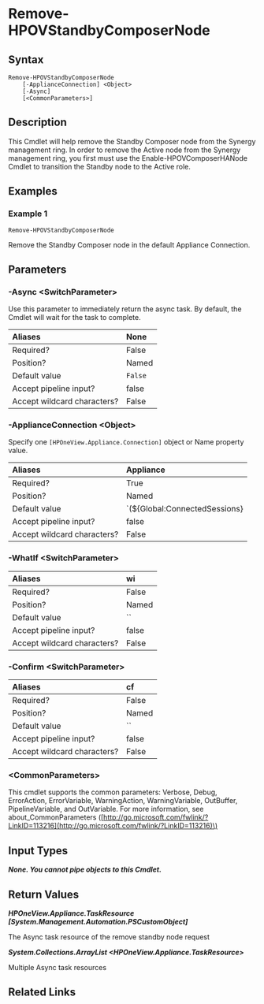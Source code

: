 ﻿---
description: Remove Standby Composer node.
---

# Remove-HPOVStandbyComposerNode

## Syntax

```text
Remove-HPOVStandbyComposerNode
    [-ApplianceConnection] <Object>
    [-Async]
    [<CommonParameters>]
```

## Description

This Cmdlet will help remove the Standby Composer node from the Synergy management ring.  In order to remove the Active node from the Synergy management ring, you first must use the Enable-HPOVComposerHANode Cmdlet to transition the Standby node to the Active role.

## Examples

###  Example 1 

```text
Remove-HPOVStandbyComposerNode
```

Remove the Standby Composer node in the default Appliance Connection.

## Parameters

### -Async &lt;SwitchParameter&gt;

Use this parameter to immediately return the async task.  By default, the Cmdlet will wait for the task to complete.

| Aliases | None |
| :--- | :--- |
| Required? | False |
| Position? | Named |
| Default value | `False` |
| Accept pipeline input? | false |
| Accept wildcard characters? | False |

### -ApplianceConnection &lt;Object&gt;

Specify one `[HPOneView.Appliance.Connection]` object or Name property value.

| Aliases | Appliance |
| :--- | :--- |
| Required? | True |
| Position? | Named |
| Default value | `(${Global:ConnectedSessions} | ? Default -eq $true)` |
| Accept pipeline input? | false |
| Accept wildcard characters? | False |

### -WhatIf &lt;SwitchParameter&gt;



| Aliases | wi |
| :--- | :--- |
| Required? | False |
| Position? | Named |
| Default value | `` |
| Accept pipeline input? | false |
| Accept wildcard characters? | False |

### -Confirm &lt;SwitchParameter&gt;



| Aliases | cf |
| :--- | :--- |
| Required? | False |
| Position? | Named |
| Default value | `` |
| Accept pipeline input? | false |
| Accept wildcard characters? | False |

### &lt;CommonParameters&gt;

This cmdlet supports the common parameters: Verbose, Debug, ErrorAction, ErrorVariable, WarningAction, WarningVariable, OutBuffer, PipelineVariable, and OutVariable. For more information, see about\_CommonParameters \([http://go.microsoft.com/fwlink/?LinkID=113216](http://go.microsoft.com/fwlink/?LinkID=113216)\)

## Input Types

_**None.  You cannot pipe objects to this Cmdlet.**_

## Return Values

_**HPOneView.Appliance.TaskResource [System.Management.Automation.PSCustomObject]**_

The Async task resource of the remove standby node request

_**System.Collections.ArrayList <HPOneView.Appliance.TaskResource>**_

Multiple Async task resources

## Related Links

